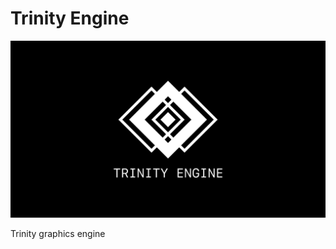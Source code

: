 # Trinity Engine

<p>
    <img src="Logo.png" width="800" alt="Engine logo">
</p>

Trinity graphics engine
